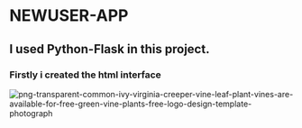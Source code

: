 # NEWUSER-APP

## I used Python-Flask in this project.

### Firstly i created the html interface
![png-transparent-common-ivy-virginia-creeper-vine-leaf-plant-vines-are-available-for-free-green-vine-plants-free-logo-design-template-photograph](https://user-images.githubusercontent.com/76625335/135093348-96be7ff2-ceb4-4f92-a4dc-3159c9809a91.png)

